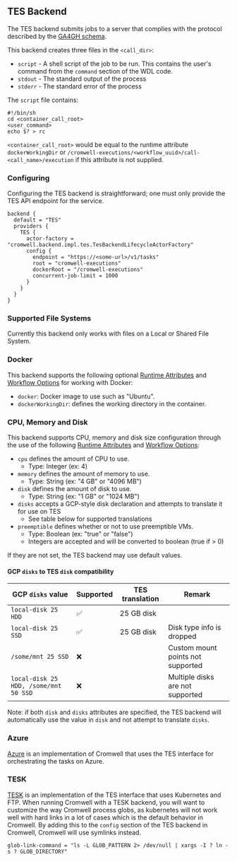 ## TES Backend

The TES backend submits jobs to a server that complies with the protocol described by the [GA4GH schema](https://github.com/ga4gh/task-execution-schemas).

This backend creates three files in the `<call_dir>`:

* `script` - A shell script of the job to be run.  This contains the user's command from the `command` section of the WDL code.
* `stdout` - The standard output of the process
* `stderr` - The standard error of the process

The `script` file contains:

```
#!/bin/sh
cd <container_call_root>
<user_command>
echo $? > rc
```

`<container_call_root>` would be equal to the runtime attribute `dockerWorkingDir`  or `/cromwell-executions/<workflow_uuid>/call-<call_name>/execution` if this attribute is not supplied.

### Configuring

Configuring the TES backend is straightforward; one must only provide the TES API endpoint for the service.

```hocon
backend {
  default = "TES"
  providers {
    TES {
      actor-factory = "cromwell.backend.impl.tes.TesBackendLifecycleActorFactory"
      config {
        endpoint = "https://<some-url>/v1/tasks"
        root = "cromwell-executions"
        dockerRoot = "/cromwell-executions"
        concurrent-job-limit = 1000
      }
    }
  }
}
```

### Supported File Systems

Currently this backend only works with files on a Local or Shared File System.

### Docker

This backend supports the following optional [Runtime Attributes](../RuntimeAttributes) and [Workflow Options](../wf_options/Overview/) for working with Docker:

* `docker`: Docker image to use such as "Ubuntu".
* `dockerWorkingDir`: defines the working directory in the container.

### CPU, Memory and Disk

This backend supports CPU, memory and disk size configuration through the use of the following [Runtime Attributes](../RuntimeAttributes) and [Workflow Options](../wf_options/Overview/):  

* `cpu` defines the amount of CPU to use.
    * Type: Integer (ex: 4)
* `memory` defines the amount of memory to use.
    * Type: String (ex: "4 GB" or "4096 MB")
* `disk` defines the amount of disk to use.
    * Type: String (ex: "1 GB" or "1024 MB")
* `disks` accepts a GCP-style disk declaration and attempts to translate it for use on TES
    * See table below for supported translations 
* `preemptible` defines whether or not to use preemptible VMs.
    * Type: Boolean (ex: "true" or "false")
    * Integers are accepted and will be converted to boolean (true if > 0)

If they are not set, the TES backend may use default values.

#### GCP `disks` to TES `disk` compatibility

| GCP `disks` value                     | Supported | TES translation | Remark                            |
|---------------------------------------|-----------|-----------------|-----------------------------------|
| `local-disk 25 HDD`                   | ✅        | 25 GB disk      |                                   |
| `local-disk 25 SSD`                   | ✅        | 25 GB disk      | Disk type info is dropped         |
| `/some/mnt 25 SSD`                    | ❌        |                 | Custom mount points not supported | 
| `local-disk 25 HDD, /some/mnt 50 SSD` | ❌        |                 | Multiple disks are not supported  | 
            
Note: if both `disk` and `disks` attributes are specified, the TES backend will automatically use the value in `disk` and not attempt to translate `disks`.

### Azure
[Azure](Azure) is an implementation of Cromwell that uses the TES interface for orchestrating the tasks on Azure.

### TESK

[TESK](https://github.com/EMBL-EBI-TSI/TESK) is an implementation of the TES interface that uses Kubernetes and FTP.
When running Cromwell with a TESK backend, you will want to customize the way Cromwell process globs, as kubernetes will not work well with hard links in a lot of cases which is the default behavior in Cromwell.
By adding this to the `config` section of the TES backend in Cromwell, Cromwell will use symlinks instead.  

`glob-link-command = "ls -L GLOB_PATTERN 2> /dev/null | xargs -I ? ln -s ? GLOB_DIRECTORY"`
